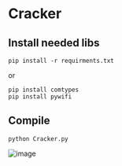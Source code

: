 # Cracker

## Install needed libs
```
pip install -r requirments.txt
```
or
```
pip install comtypes
pip install pywifi
```

## Compile

```
python Cracker.py
```
![image](https://user-images.githubusercontent.com/54809176/199817058-ffd68d55-d19f-412b-8859-27e5bf8d0e68.png)
